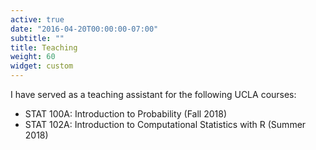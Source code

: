 ```yaml
---
active: true
date: "2016-04-20T00:00:00-07:00"
subtitle: ""
title: Teaching
weight: 60
widget: custom
---
```


I have served as a teaching assistant for the following UCLA courses: 

- STAT 100A: Introduction to Probability (Fall 2018)
- STAT 102A: Introduction to Computational Statistics with R (Summer 2018)